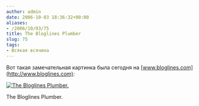 ```yaml
---
author: admin
date: 2006-10-03 18:36:32+00:00
aliases:
- /2006/10/03/75
title: The Bloglines Plumber
slug: 75
tags:
- Всякая всячина
---
```


Вот такая замечательная картинка была сегодня на [www.bloglines.com](http://www.bloglines.com):

[![The Bloglines Plumber.](/2006/10/bloglines_plumber.thumbnail.png)](/2006/10/bloglines_plumber.png)

The Bloglines Plumber.
